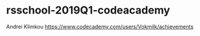 # rsschool-2019Q1-codeacademy
Andrei Klimkou 
https://www.codecademy.com/users/Vokmilk/achievements   